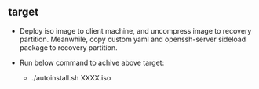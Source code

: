 
## target 

- Deploy iso image to client machine, and uncompress image to recovery partition. Meanwhile, copy custom yaml and openssh-server sideload package to recovery partition.
  

- Run below command to achive above target:

  - ./autoinstall.sh  XXXX.iso


